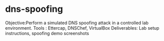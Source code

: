 # dns-spoofing
 Objective:Perform a simulated DNS spoofing attack in a controlled lab environment.  Tools : Ettercap, DNSChef, VirtualBox  Deliverables: Lab setup instructions, spoofing demo screenshots
